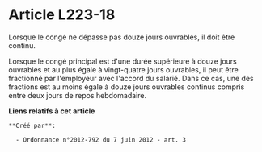 # Article L223-18

Lorsque le congé ne dépasse pas douze jours ouvrables, il doit être continu.

Lorsque le congé principal est d'une durée supérieure à douze jours ouvrables et au plus égale à vingt-quatre jours
ouvrables, il peut être fractionné par l'employeur avec l'accord du salarié. Dans ce cas, une des fractions est au moins
égale à douze jours ouvrables continus compris entre deux jours de repos hebdomadaire.

**Liens relatifs à cet article**

	**Créé par**:

	  - Ordonnance n°2012-792 du 7 juin 2012 - art. 3
